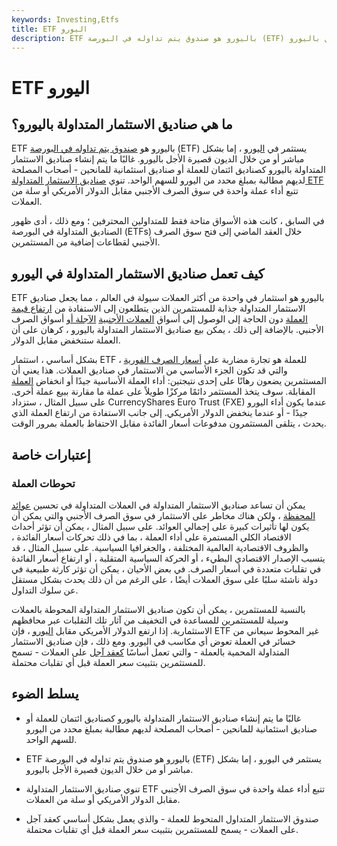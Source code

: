 ```yaml
---
keywords: Investing,Etfs
title: ETF اليورو
description: ETF باليورو هو صندوق يتم تداوله في البورصة (ETF) يستثمر في اليورو ، إما بشكل مباشر أو من خلال الديون قصيرة الأجل باليورو.
---
```


# ETF اليورو
## ما هي صناديق الاستثمار المتداولة باليورو؟

ETF باليورو هو [صندوق يتم تداوله في البورصة](/etf) (ETF) يستثمر في [اليورو](/euro) ، إما بشكل مباشر أو من خلال الديون قصيرة الأجل باليورو. غالبًا ما يتم إنشاء صناديق الاستثمار المتداولة باليورو كصناديق ائتمان للعملة أو صناديق استئمانية للمانحين - أصحاب المصلحة لديهم مطالبة بمبلغ محدد من اليورو للسهم الواحد. تنوي [صناديق الاستثمار المتداولة ETF](/currency-etf) تتبع أداء عملة واحدة في سوق الصرف الأجنبي مقابل الدولار الأمريكي أو سلة من العملات.

في السابق ، كانت هذه الأسواق متاحة فقط للمتداولين المحترفين ؛ ومع ذلك ، أدى ظهور الصناديق المتداولة في البورصة (ETFs) خلال العقد الماضي إلى فتح سوق الصرف الأجنبي لقطاعات إضافية من المستثمرين.

## كيف تعمل صناديق الاستثمار المتداولة في اليورو

ETF باليورو هو استثمار في واحدة من أكثر العملات سيولة في العالم ، مما يجعل صناديق الاستثمار المتداولة جذابة للمستثمرين الذين يتطلعون إلى الاستفادة من [ارتفاع قيمة العملة](/currency-appreciation) دون الحاجة إلى الوصول إلى أسواق [العملات الأجنبية](/foreign-exchange) [الآجلة أو](/foreign-exchange) أسواق الصرف الأجنبي. بالإضافة إلى ذلك ، يمكن بيع صناديق الاستثمار المتداولة باليورو ، كرهان على أن العملة ستنخفض مقابل الدولار.

بشكل أساسي ، استثمار ETF للعملة هو تجارة مضاربة على [أسعار الصرف الفورية](/spotexchangerate) ، والتي قد تكون الجزء الأساسي من الاستثمار في صناديق العملات. هذا يعني أن المستثمرين يضعون رهانًا على إحدى نتيجتين: أداء العملة الأساسية جيدًا أو انخفاض [العملة](/counter-currency) المقابلة. سوف يتخذ المستثمر دائمًا مركزًا طويلاً على عملة ما مقارنة ببيع عملة أخرى. على سبيل المثال ، ستزداد CurrencyShares Euro Trust (FXE) عندما يكون أداء اليورو جيدًا - أو عندما ينخفض الدولار الأمريكي. إلى جانب الاستفادة من ارتفاع العملة الذي يحدث ، يتلقى المستثمرون مدفوعات أسعار الفائدة مقابل الاحتفاظ بالعملة بمرور الوقت.

## إعتبارات خاصة

### تحوطات العملة

يمكن أن تساعد صناديق الاستثمار المتداولة في العملات المتداولة في تحسين [عوائد المحفظة](/portfolio-return) ، ولكن هناك مخاطر على الاستثمار في سوق الصرف الأجنبي والتي يمكن أن يكون لها تأثيرات كبيرة على إجمالي العوائد. على سبيل المثال ، يمكن أن تؤثر أحداث الاقتصاد الكلي المستمرة على أداء العملة ، بما في ذلك تحركات أسعار الفائدة ، والظروف الاقتصادية العالمية المختلفة ، والجغرافيا السياسية. على سبيل المثال ، قد يتسبب الإصدار الاقتصادي البطيء ، أو الحركة السياسية المتقلبة ، أو ارتفاع أسعار الفائدة في تقلبات متعددة في أسعار الصرف. في بعض الأحيان ، يمكن أن تؤثر كارثة طبيعية في دولة ناشئة سلبًا على سوق العملات أيضًا ، على الرغم من أن ذلك يحدث بشكل مستقل عن سلوك التداول.

بالنسبة للمستثمرين ، يمكن أن تكون صناديق الاستثمار المتداولة المحوطة بالعملات وسيلة للمستثمرين للمساعدة في التخفيف من آثار تلك التقلبات عبر محافظهم الاستثمارية. إذا ارتفع الدولار الأمريكي مقابل [اليورو](/currency-appreciation) ، فإن ETF غير المحوط سيعاني من خسائر في العملة تعوض أي مكاسب في اليورو. ومع ذلك ، فإن صناديق الاستثمار المتداولة المحمية بالعملة - والتي تعمل أساسًا [كعقد آجل](/futurescontract) على العملات - تسمح للمستثمرين بتثبيت سعر العملة قبل أي تقلبات محتملة.

## يسلط الضوء

- غالبًا ما يتم إنشاء صناديق الاستثمار المتداولة باليورو كصناديق ائتمان للعملة أو صناديق استئمانية للمانحين - أصحاب المصلحة لديهم مطالبة بمبلغ محدد من اليورو للسهم الواحد.

- ETF باليورو هو صندوق يتم تداوله في البورصة (ETF) يستثمر في اليورو ، إما بشكل مباشر أو من خلال الديون قصيرة الأجل باليورو.

- تنوي صناديق الاستثمار المتداولة ETF تتبع أداء عملة واحدة في سوق الصرف الأجنبي مقابل الدولار الأمريكي أو سلة من العملات.

- صندوق الاستثمار المتداول المتحوط للعملة - والذي يعمل بشكل أساسي كعقد آجل على العملات - يسمح للمستثمرين بتثبيت سعر العملة قبل أي تقلبات محتملة.

